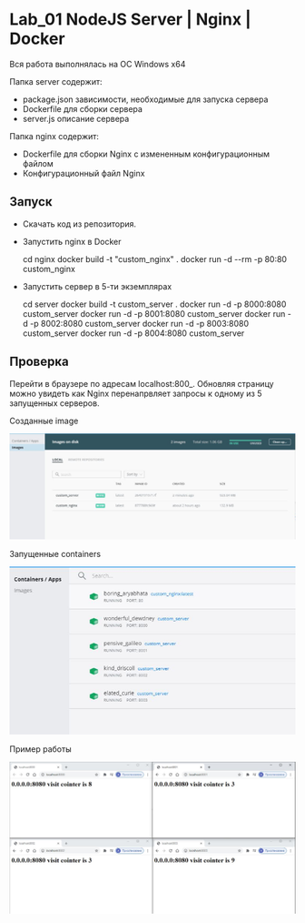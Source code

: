 # Lab_01 NodeJS Server | Nginx | Docker

Вся работа выполнялась на ОС Windows x64

Папка server содержит:
 - package.json зависимости, необходимые для запуска сервера
 - Dockerfile для сборки сервера
 - server.js описание сервера
 
Папка nginx содержит:
 - Dockerfile для сборки Nginx с измененным конфигурационным файлом
 - Конфигурационный файл Nginx


## Запуск

* Скачать код из репозитория.
* Запустить nginx в Docker



    cd nginx
    docker build -t "custom_nginx" .
    docker run -d --rm -p 80:80 custom_nginx 

    
* Запустить сервер в 5-ти экземплярах
    
    
    
    cd server 
    docker build -t custom_server .
    docker run -d -p 8000:8080 custom_server 
    docker run -d -p 8001:8080 custom_server
    docker run -d -p 8002:8080 custom_server
    docker run -d -p 8003:8080 custom_server
    docker run -d -p 8004:8080 custom_server
    
## Проверка

Перейти в браузере по адресам localhost:800_. 
Обновляя страницу можно увидеть как Nginx перенапрвляет запросы к одному из 5 запущенных серверов.

Созданные image

![alt text](img/images.JPG)

Запущенные containers

![alt text](img/containers.JPG)

Пример работы

![alt text](img/work.JPG)
